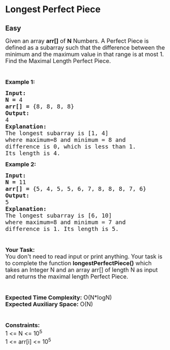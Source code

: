 # Longest Perfect Piece
## Easy
<div class="problems_problem_content__Xm_eO"><p><span style="font-size:18px">Given an array <strong>arr[]</strong> of <strong>N</strong> Numbers. A Perfect Piece is defined </span><span style="font-size:18px">as </span><span style="font-size:18px">a </span><span style="font-size:18px">subarray</span><span style="font-size:18px"> such that the difference between the minimum and the maximum value in that range is<strong> </strong>at most 1. Find the Maximal Length Perfect Piece.</span></p>

<p>&nbsp;</p>

<p><span style="font-size:18px"><strong>Example 1:</strong></span></p>

<pre><strong><span style="font-size:18px">Input:</span></strong>
<span style="font-size:18px"><strong>N = </strong>4</span>
<span style="font-size:18px"><strong>arr[] = </strong>{8, 8, 8, 8}</span>
<span style="font-size:18px"><strong>Output:
</strong>4</span>
<span style="font-size:18px"><strong>Explanation:</strong></span>
<span style="font-size:18px">The longest subarray is [1, 4]
where maximum=8 and minimum = 8 and
difference is 0, which is less than 1.
Its length is 4.</span></pre>

<p><span style="font-size:18px"><strong>Example 2:</strong></span></p>

<pre><strong><span style="font-size:18px">Input:</span></strong>
<span style="font-size:18px"><strong>N = </strong>11</span>
<span style="font-size:18px"><strong>arr[] = </strong>{5, 4, 5, 5, 6, 7, 8, 8, 8, 7, 6}</span>
<span style="font-size:18px"><strong>Output:
</strong>5</span>
<span style="font-size:18px"><strong>Explanation:</strong></span>
<span style="font-size:18px">The longest subarray is [6, 10]
where maximum=8 and minimum = 7 and
difference is 1. Its length is 5.</span> </pre>

<p>&nbsp;</p>

<p><span style="font-size:18px"><strong>Your Task:</strong><br>
You don't need to read input or print anything. Your task is to complete the function <strong>longestPerfectPiece()</strong> which takes an Integer N and an array arr[] of length N as input and returns the maximal length Perfect Piece.</span></p>

<p>&nbsp;</p>

<p><span style="font-size:18px"><strong>Expected Time Complexity:</strong> O(N*logN)<br>
<strong>Expected Auxiliary Space:</strong> O(N)</span></p>

<p>&nbsp;</p>

<p><span style="font-size:18px"><strong>Constraints:</strong></span><br>
<span style="font-size:18px">1 &lt;= N &lt;= 10<sup>5</sup></span><br>
<span style="font-size:18px">1 &lt;= arr[i] &lt;= 10<sup>5</sup></span></p>
</div>